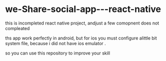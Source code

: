 # we-Share-social-app---react-native
this is incompleted react native project, andjust  a few comopnent does not compleated


ths app work perfectly in android, but for ios you must configure alittle bit  system file, because i did not have ios emulator .

so you can use this repository to improve your skill
